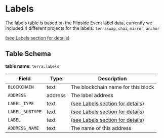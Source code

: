 # Labels

The labels table is based on the Flipside Event label data, currently we included 4 different projects for the labels: `terraswap`, `chai`, `mirror`, `anchor`

[(see Labels section for details)](../../../../flipside-data/labels/)

## Table Schema

**table name:** `terra.labels`

| Field           | Type    | Description                                                           |
| --------------- | ------- | --------------------------------------------------------------------- |
| `BLOCKCHAIN`    | text    | The blockchain name for this block                                    |
| `ADDRESS`       | address | The label address                                                     |
| `LABEL_TYPE`    | text    | [(see Labels section for details)](../../../../flipside-data/labels/) |
| `LABEL_SUBTYPE` | text    | [(see Labels section for details)](../../../../flipside-data/labels/) |
| `LABEL`         | text    | [(see Labels section for details)](../../../../flipside-data/labels/) |
| `ADDRESS_NAME`  | text    | The name of this address                                              |

